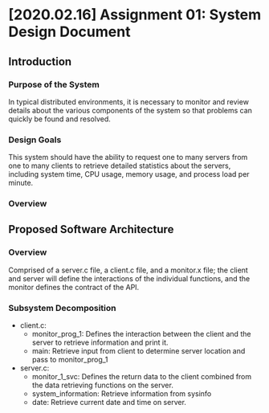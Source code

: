 # [2020.02.16] Assignment 01: System Design Document

## Introduction

### Purpose of the System

In typical distributed environments, it is necessary to monitor and review details about the various components of the system so that problems can quickly be found and resolved.

### Design Goals

This system should have the ability to request one to many servers from one to many clients to retrieve detailed statistics about the servers, including system time, CPU usage, memory usage, and process load per minute.

### Overview

## Proposed Software Architecture

### Overview

Comprised of a server.c file, a client.c file, and a monitor.x file; the client and server will define the interactions of the individual functions, and the monitor defines the contract of the API.


### Subsystem Decomposition

- client.c:
    - monitor_prog_1: Defines the interaction between the client and the server to retrieve information and print it.
    - main: Retrieve input from client to determine server location and pass to monitor_prog_1
- server.c:
    - monitor_1_svc: Defines the return data to the client combined from the data retrieving functions on the server.
    - system_information: Retrieve information from sysinfo
    - date: Retrieve current date and time on server.